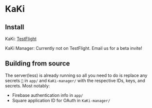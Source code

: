 # KaKi

## Install

KaKi: [TestFlight](https://testflight.apple.com/join/r9NrXT0v)

KaKi Manager: Currently not on TestFlight. Email us for a beta invite!

## Building from source
The server(less) is already running so all you need to do is replace any secrets `🤫` in `app/` and `KaKi-manager/` with the respective IDs, keys, and secrets. Most notably:
* Firebase authentication info in `app/`
* Square application ID for OAuth in `KaKi-manager/`
